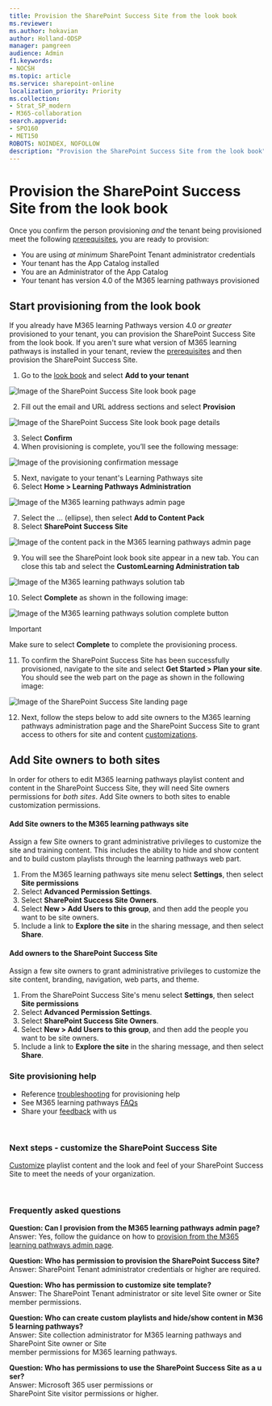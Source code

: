 ```yaml
---
title: Provision the SharePoint Success Site from the look book
ms.reviewer: 
ms.author: hokavian
author: Holland-ODSP
manager: pamgreen
audience: Admin
f1.keywords:
- NOCSH
ms.topic: article
ms.service: sharepoint-online
localization_priority: Priority
ms.collection:  
- Strat_SP_modern
- M365-collaboration
search.appverid:
- SPO160
- MET150
ROBOTS: NOINDEX, NOFOLLOW
description: "Provision the SharePoint Success Site from the look book"
---
```


# Provision the SharePoint Success Site from the look book

Once you confirm the person provisioning *and* the tenant being provisioned meet the following [prerequisites](https://docs.microsoft.com/sharepoint/provision-sss#meet-the-prerequisites), you are ready to provision:

- You are using *at minimum* SharePoint Tenant administrator credentials
- Your tenant has the App Catalog installed
- You are an Administrator of the App Catalog
- Your tenant has version 4.0 of the M365 learning pathways provisioned


## Start provisioning from the look book
If you already have M365 learning Pathways version 4.0 *or greater* provisioned to your tenant, you can provision the SharePoint Success Site from the look book. If you aren't sure what version of M365 learning pathways is installed in your tenant, review the [prerequisites](https://docs.microsoft.com/sharepoint/provision-sss#meet-the-prerequisites) and then provision the SharePoint Success Site. 

1. Go to the [look book](https://provisioning-test.sharepointpnp.com/details/0b860749-56a0-4c4c-992c-536d56d9accf) and select **Add to your tenant**

![Image of the SharePoint Success Site look book page](media/sss-lookbook-add.png)

2. Fill out the email and URL address sections and select **Provision**

![Image of the SharePoint Success Site look book page details](media/sss-lookbook-details.png)

3.	Select **Confirm**
4.	When provisioning is complete, you’ll see the following message:

![Image of the provisioning confirmation message](media/sss-sss-complete.png)

5.	Next, navigate to your tenant's Learning Pathways site
6.	Select **Home > Learning Pathways Administration**

![Image of the M365 learning pathways admin page](media/sss-sss-admin.png)

7.	Select the … (ellipse), then select **Add to Content Pack**
8.	Select **SharePoint Success Site**

![Image of the content pack in the M365 learning pathways admin page](media/sss-content-pack.png)

9.	You will see the SharePoint look book site appear in a new tab. You can close this tab and select the **CustomLearning Administration tab**

![Image of the M365 learning pathways solution tab](media/sss-m365lp-tab.png)

10.	Select **Complete** as shown in the following image:

![Image of the M365 learning pathways solution complete button](media/sss-m365lp-confirm2.png)

> [!IMPORTANT]
> Make sure to select **Complete** to complete the provisioning process.

11.	To confirm the SharePoint Success Site has been successfully provisioned, navigate to the site and select **Get Started > Plan your site**. You should see the web part on the page as shown in the following image:

![Image of the SharePoint Success Site landing page](media/sss-landing.png)

12. Next, follow the steps below to add site owners to the M365 learning pathways administration page and the SharePoint Success Site to grant access to others for site and content [customizations](https://docs.microsoft.com/sharepoint/customize-sss). 


## Add Site owners to both sites

In order for others to edit M365 learning pathways playlist content and content in the SharePoint Success Site, they will need Site owners permissions for *both sites*. Add Site owners to both sites to enable customization permissions. 

#### Add Site owners to the M365 learning pathways site
Assign a few Site owners to grant administrative privileges to customize the site and training content. This includes the ability to hide and show content and to build custom playlists through the learning pathways web part. 

1. From the M365 learning pathways site menu select **Settings**, then select **Site permissions**
2. Select **Advanced Permission Settings**.
3. Select **SharePoint Success Site Owners**.
4. Select **New > Add Users to this group**, and then add the people you want to be site owners.
5. Include a link to **Explore the site** in the sharing message, and then select **Share**.

#### Add owners to the SharePoint Success Site
Assign a few site owners to grant administrative privileges to customize the site content, branding, navigation, web parts, and theme.

1. From the SharePoint Success Site's menu select **Settings**, then select **Site permissions**
2. Select **Advanced Permission Settings**.
3. Select **SharePoint Success Site Owners**.
4. Select **New > Add Users to this group**, and then add the people you want to be site owners.
5. Include a link to **Explore the site** in the sharing message, and then select **Share**.


### Site provisioning help

- Reference [troubleshooting](https://docs.microsoft.com/office365/customlearning/feedback) for provisioning help
- See M365 learning pathways [FAQs](https://docs.microsoft.com/office365/customlearning/faq)
- Share your [feedback](https://github.com/pnp/custom-learning-office-365/issues) with us

<br>

### Next steps - customize the SharePoint Success Site

[Customize](https://docs.microsoft.com/sharepoint/customize-sss#share-the-site-with-end-users) playlist content and the look and feel of your SharePoint Success Site to meet the needs of your organization.

<br>

### Frequently asked questions

**Question: Can I provision from the M365 learning pathways admin page?**
<br>
Answer: Yes, follow the guidance on how to [provision from the M365 learning pathways admin page](https://docs.microsoft.com/sharepoint/provision-sss#provision-the-sharepoint-success-site-1).
<br>

**Question: Who has permission to provision the SharePoint Success Site?**
<br>
Answer: SharePoint Tenant administrator credentials or higher are required.
<br>

**Question: Who has permission to customize site template?**
<br>
Answer: The SharePoint Tenant administrator or site level Site owner or Site member permissions.
<br>

**Question: Who can create custom playlists and hide/show content in M365 learning pathways?**
<br>
Answer:
Site collection administrator for M365 learning pathways and SharePoint Site owner or Site member permissions for M365 learning pathways.
<br>

**Question: Who has permissions to use the SharePoint Success Site as a user?**
<br>
Answer:
Microsoft 365 user permissions or SharePoint Site visitor permissions or higher.























